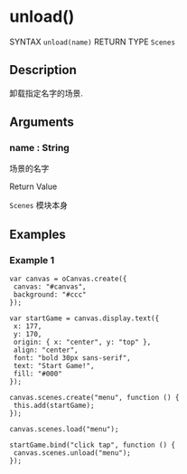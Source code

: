 # unload()

SYNTAX `unload(name)` RETURN TYPE `Scenes`

## Description

卸载指定名字的场景.

## Arguments

### name : String

场景的名字

Return Value

`Scenes` 模块本身

## Examples

### Example 1

```
var canvas = oCanvas.create({
 canvas: "#canvas",
 background: "#ccc"
});

var startGame = canvas.display.text({
 x: 177,
 y: 170,
 origin: { x: "center", y: "top" },
 align: "center",
 font: "bold 30px sans-serif",
 text: "Start Game!",
 fill: "#000"
});

canvas.scenes.create("menu", function () {
 this.add(startGame);
});

canvas.scenes.load("menu");

startGame.bind("click tap", function () {
 canvas.scenes.unload("menu");
});
```
